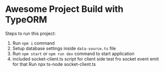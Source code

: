 # Awesome Project Build with TypeORM

Steps to run this project:

1. Run `npm i` command
2. Setup database settings inside `data-source.ts` file
3. Run `npm start` or `npm run dev` command to start application
4. included socket-client.ts script for client side test fro socket event emit for that Run npx ts-node socket-client.ts
